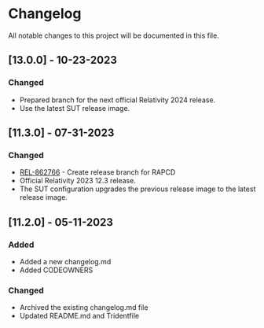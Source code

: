 # Changelog
All notable changes to this project will be documented in this file.

## [13.0.0] - 10-23-2023
 
### Changed
 
- Prepared branch for the next official Relativity 2024 release.
- Use the latest SUT release image.

## [11.3.0] - 07-31-2023
 
### Changed
 
- [REL-862766](https://jira.kcura.com/browse/REL-862766) - Create release branch for RAPCD
- Official Relativity 2023 12.3 release.
- The SUT configuration upgrades the previous release image to the latest release image.


## [11.2.0] - 05-11-2023
### Added

- Added a new changelog.md
- Added CODEOWNERS

### Changed

- Archived the existing changelog.md file
- Updated README.md and Tridentfile
